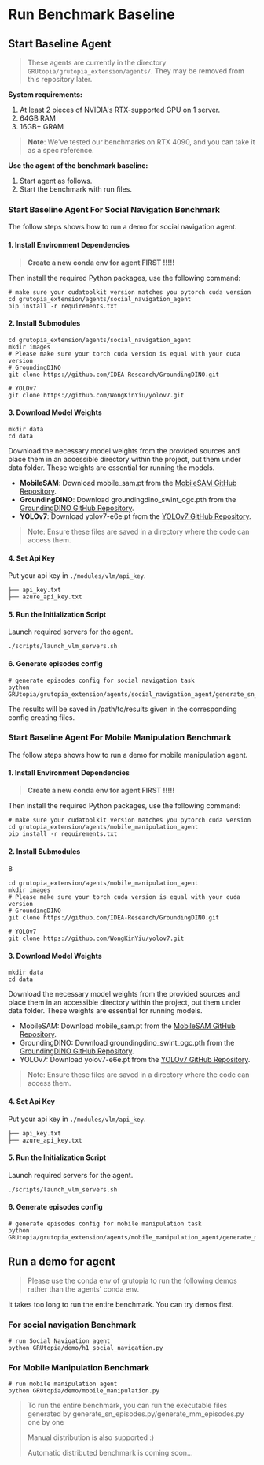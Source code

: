 # Run Benchmark Baseline

## Start Baseline Agent

> These agents are currently in the directory `GRUtopia/grutopia_extension/agents/`. They may be removed from this repository later.

**System requirements:**

1. At least 2 pieces of NVIDIA's RTX-supported GPU on 1 server.
2. 64GB RAM
3. 16GB+ GRAM

> **Note**: We've tested our benchmarks on RTX 4090, and you can take it as a spec reference.

**Use the agent of the benchmark baseline:**

1. Start agent as follows.
2. Start the benchmark with run files.

### Start Baseline Agent For Social Navigation Benchmark

The follow steps shows how to run a demo for social navigation agent.

#### 1. Install Environment Dependencies

> **Create a new conda env for agent FIRST !!!!!**

Then install the required Python packages, use the following command:

```
# make sure your cudatoolkit version matches you pytorch cuda version
cd grutopia_extension/agents/social_navigation_agent
pip install -r requirements.txt
```

#### 2. Install Submodules

```shell
cd grutopia_extension/agents/social_navigation_agent
mkdir images
# Please make sure your torch cuda version is equal with your cuda version
# GroundingDINO
git clone https://github.com/IDEA-Research/GroundingDINO.git

# YOLOv7
git clone https://github.com/WongKinYiu/yolov7.git
```

#### 3. Download Model Weights

```shell
mkdir data
cd data
```

Download the necessary model weights from the provided sources and place them in an accessible directory within the
project, put them under data folder. These weights are essential for running the models.

- **MobileSAM**: Download mobile_sam.pt from
  the [MobileSAM GitHub Repository](https://github.com/ChaoningZhang/MobileSAM).
- **GroundingDINO**: Download groundingdino_swint_ogc.pth from
  the [GroundingDINO GitHub Repository](https://github.com/IDEA-Research/GroundingDINO).
- **YOLOv7**: Download yolov7-e6e.pt from the [YOLOv7 GitHub Repository](https://github.com/WongKinYiu/yolov7).

> Note: Ensure these files are saved in a directory where the code can access them.

#### 4. Set Api Key

Put your api key in `./modules/vlm/api_key`.

```
├── api_key.txt
├── azure_api_key.txt
```

#### 5. Run the Initialization Script

Launch required servers for the agent.

```shell
./scripts/launch_vlm_servers.sh
```

#### 6. Generate episodes config

```
# generate episodes config for social navigation task
python GRUtopia/grutopia_extension/agents/social_navigation_agent/generate_sn_episodes.py
```

The results will be saved in /path/to/results given in the corresponding config creating files.

### Start Baseline Agent For Mobile Manipulation Benchmark

The follow steps shows how to run a demo for mobile manipulation agent.

#### 1. Install Environment Dependencies

> **Create a new conda env for agent FIRST !!!!!**

Then install the required Python packages, use the following command:

```
# make sure your cudatoolkit version matches you pytorch cuda version
cd grutopia_extension/agents/mobile_manipulation_agent
pip install -r requirements.txt
```

#### 2. Install Submodules
8
```shell
cd grutopia_extension/agents/mobile_manipulation_agent
mkdir images
# Please make sure your torch cuda version is equal with your cuda version
# GroundingDINO
git clone https://github.com/IDEA-Research/GroundingDINO.git

# YOLOv7
git clone https://github.com/WongKinYiu/yolov7.git
```

#### 3. Download Model Weights

```shell
mkdir data
cd data
```

Download the necessary model weights from the provided sources and place them in an accessible directory within the
project, put them under data folder. These weights are essential for running models.

- MobileSAM: Download mobile_sam.pt from the [MobileSAM GitHub Repository](https://github.com/ChaoningZhang/MobileSAM).
- GroundingDINO: Download groundingdino_swint_ogc.pth from
  the [GroundingDINO GitHub Repository](https://github.com/IDEA-Research/GroundingDINO).
- YOLOv7: Download yolov7-e6e.pt from the [YOLOv7 GitHub Repository](https://github.com/WongKinYiu/yolov7).

> Note: Ensure these files are saved in a directory where the code can access them.

#### 4. Set Api Key

Put your api key in `./modules/vlm/api_key`.

```
├── api_key.txt
├── azure_api_key.txt
```

#### 5. Run the Initialization Script

Launch required servers for the agent.

```shell
./scripts/launch_vlm_servers.sh
```

#### 6. Generate episodes config

```
# generate episodes config for mobile manipulation task
python GRUtopia/grutopia_extension/agents/mobile_manipulation_agent/generate_mm_episodes.py
```

## Run a demo for agent

> Please use the conda env of grutopia to run the following demos rather than the agents' conda env.

It takes too long to run the entire benchmark. You can try demos first.

### For social navigation Benchmark

```
# run Social Navigation agent
python GRUtopia/demo/h1_social_navigation.py
```

### For Mobile Manipulation Benchmark

```
# run mobile manipulation agent
python GRUtopia/demo/mobile_manipulation.py
```

> To run the entire benchmark, you can run the executable files generated by generate_sn_episodes.py/generate_mm_episodes.py one by one
>
> Manual distribution is also supported :)
>
> Automatic distributed benchmark is coming soon...
